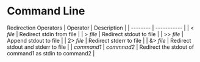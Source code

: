 # Command Line

Redirection Operators
| Operator | Description |
| -------- | ----------- |
| < *file* | Redirect stdin from file |
| > *file* | Redirect stdout to file |
| >> *file* | Append stdout to file |
| 2> *file* | Redirect stderr to file |
| &> *file* | Redirect stdout and stderr to file |
| *command1* \| *commnad2* | Redirect the stdout of command1 as stdin to command2 |